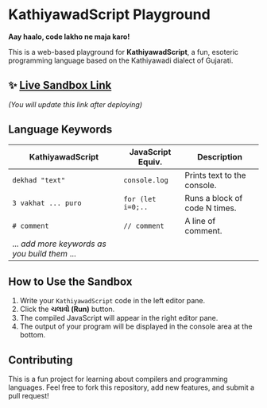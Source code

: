 # KathiyawadScript Playground

**Aay haalo, code lakho ne maja karo!**

This is a web-based playground for **KathiyawadScript**, a fun, esoteric programming language based on the Kathiyawadi dialect of Gujarati.

## ✨ [Live Sandbox Link](https://YourGitHubUsername.github.io/YourRepoName/)
*(You will update this link after deploying)*

## Language Keywords

| KathiyawadScript  | JavaScript Equiv.  | Description                   |
|-------------------|--------------------|-------------------------------|
| `dekhad "text"`   | `console.log`      | Prints text to the console.   |
| `3 vakhat ... puro` | `for (let i=0;..` | Runs a block of code N times. |
| `# comment`       | `// comment`       | A line of comment.            |
| ... *add more keywords as you build them* ... |

## How to Use the Sandbox

1.  Write your `KathiyawadScript` code in the left editor pane.
2.  Click the **ચલાવો (Run)** button.
3.  The compiled JavaScript will appear in the right editor pane.
4.  The output of your program will be displayed in the console area at the bottom.

## Contributing
This is a fun project for learning about compilers and programming languages. Feel free to fork this repository, add new features, and submit a pull request!